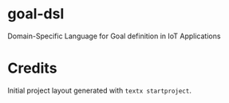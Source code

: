 # goal-dsl

Domain-Specific Language for Goal definition in IoT Applications


# Credits

Initial project layout generated with `textx startproject`.